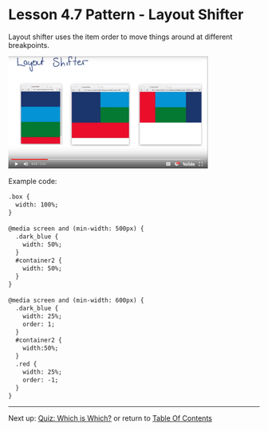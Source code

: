 # Lesson 4.7 Pattern - Layout Shifter

Layout shifter uses the item order to move things around at different breakpoints.

<img src="images/layout_shifter.png" alt="Layout Shifter" width=400px>

Example code:
```
.box {
  width: 100%;
}

@media screen and (min-width: 500px) {
  .dark_blue {
    width: 50%;
  }
  #container2 {
    width: 50%;
  }
}

@media screen and (min-width: 600px) {
  .dark_blue {
    width: 25%;
    order: 1;
  }
  #container2 {
    width:50%;
  }
  .red {
    width: 25%;
    order: -1;
  }
}
```


- - -
Next up: [Quiz: Which is Which?](ND024_Part2_Lesson04_08.md) or return to [Table Of Contents](./ND024_TableOfContents.md)
